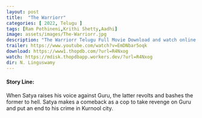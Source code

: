 ```yaml
---
layout: post
title:  "The Warriorr"
categories: [ 2022, Telugu ]
tags: [Ram Pothineni,Krithi Shetty,Aadhi]
image: assets/images/The-Warriorr.jpg
description: "The Warriorr Telugu Full Movie Download and watch online 720p low file size 500 mb."
trailer: https://www.youtube.com/watch?v=EmDNbar5oqk
download: https://www1.thopdb.com/?url=R4Nxog
watch: https://mdisk.thopdbapp.workers.dev/?url=R4Nxog
dir: N. Linguswamy
---
```


#### Story Line:

When Satya raises his voice against Guru, the latter revolts and bashes the former to hell. Satya makes a comeback as a cop to take revenge on Guru and put an end to his crime in Kurnool city.
